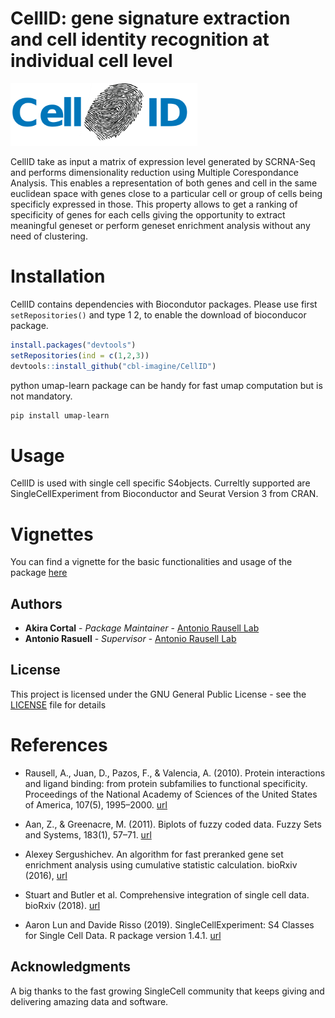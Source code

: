 # CellID: gene signature extraction and cell identity recognition at individual cell level

<img src=tools/sticker.png height="100">

CellID take as input a matrix of expression level generated by SCRNA-Seq and performs dimensionality reduction using Multiple Corespondance Analysis. This enables a representation of both genes and cell in the same euclidean space with genes close to a particular cell or group of cells being specificly expressed in those. This property allows to get a ranking of specificity of genes for each cells giving the opportunity to extract meaningful geneset or perform geneset enrichment analysis without any need of clustering.

# Installation

CellID contains dependencies with Biocondutor packages. Please use first `setRepositories()` and type 1 2, to enable the download of bioconducor package.
```r
install.packages("devtools")
setRepositories(ind = c(1,2,3))
devtools::install_github("cbl-imagine/CellID")
```

python umap-learn package can be handy for fast umap computation but is not mandatory.
``` bash
pip install umap-learn
```
# Usage

CellID is used with single cell specific S4objects. Curreltly supported are SingleCellExperiment from Bioconductor and Seurat Version 3 from CRAN.

# Vignettes

You can find a vignette for the basic functionalities and usage of the package [here](https://rauselllab.github.io/CelliD/vignettes/vign.html)

## Authors

* **Akira Cortal** - *Package Maintainer* - [Antonio Rausell Lab](https://github.com/RausellLab)
* **Antonio Rasuell** - *Supervisor* - [Antonio Rausell Lab](https://github.com/RausellLab)

## License

This project is licensed under the GNU General Public License - see the [LICENSE](LICENSE) file for details

# References

* Rausell, A., Juan, D., Pazos, F., & Valencia, A. (2010). Protein interactions and ligand binding: from protein subfamilies to functional specificity. Proceedings of the National Academy of Sciences of the United States of America, 107(5), 1995–2000. [url](https://doi.org/10.1073/pnas.0908044107)

* Aan, Z., & Greenacre, M. (2011). Biplots of fuzzy coded data. Fuzzy Sets and Systems, 183(1), 57–71. [url](https://doi.org/10.1016/j.fss.2011.03.007)

* Alexey Sergushichev. An algorithm for fast preranked gene set enrichment analysis using cumulative statistic calculation. bioRxiv (2016), 
[url](https://doi.org/10.1101/060012)

* Stuart and Butler et al. Comprehensive integration of single cell data. bioRxiv (2018).
[url](https://doi.org/10.1101/460147)

* Aaron Lun and Davide Risso (2019). SingleCellExperiment: S4 Classes for Single Cell Data. R package version 1.4.1.
[url](https://www.bioconductor.org/packages/release/bioc/html/SingleCellExperiment.html)

## Acknowledgments

A big thanks to the fast growing SingleCell community that keeps giving and delivering amazing data and software.
